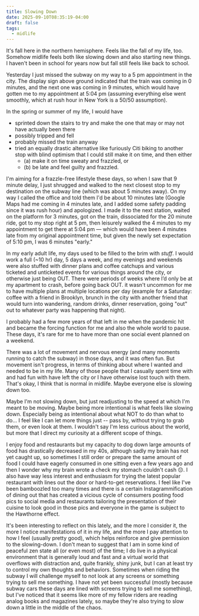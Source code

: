 ```yaml
---
title: Slowing Down
date: 2025-09-10T08:35:19-04:00
draft: false
tags:
  - midlife
---
```

It's fall here in the northern hemisphere. Feels like the fall of my life, too. Somehow midlife feels both like slowing down and also starting new things. I haven't been in school for years now but fall still feels like back to school.

Yesterday I just missed the subway on my way to a 5 pm appointment in the city. The display sign above ground indicated that the train was coming in 0 minutes, and the next one was coming in 9 minutes, which would have gotten me to my appointment at 5:04 pm (assuming everything else went smoothly, which at rush hour in New York is a 50/50 assumption). 

In the spring or summer of my life, I would have 
* sprinted down the stairs to try and make the one that may or may not have actually been there
* possibly tripped and fell
* probably missed the train anyway
* tried an equally drastic alternative like furiously Citi biking to another stop with blind optimism that I could still make it on time, and then either 
	* (a) make it on time sweaty and frazzled, or 
	* (b) be late and feel guilty and frazzled. 

I'm aiming for a frazzle-free lifestyle these days, so when I saw that 9 minute delay, I just shrugged and walked to the next closest stop to my destination on the subway line (which was about 5 minutes away). On my way I called the office and told them I'd be about 10 minutes late (Google Maps had me coming in 4 minutes late, and I added some safety padding since it was rush hour) and apologized. I made it to the next station, waited on the platform for 3 minutes, got on the train, dissociated for the 20 minute ride, got to my stop right at 5 pm, then leisurely walked the 4 minutes to my appointment to get there at 5:04 pm — which would have been 4 minutes late from my original appointment time, but given the newly set expectation of 5:10 pm, I was 6 minutes "early."

In my early adult life, my days used to be filled to the brim with *stuff*. I would work a full (~10 hr) day, 5 days a week, and my evenings and weekends were also stuffed with dinner plans and coffee catchups and various ticketed and unticketed events for various things around the city, or otherwise just being OUT. There were periods of weeks where I’d only be at my apartment to crash, before going back OUT. it wasn't uncommon for me to have multiple plans at multiple locations per day (example for a Saturday: coffee with a friend in Brooklyn, brunch in the city with another friend that would turn into wandering, random drinks, dinner reservation, going "out" out to whatever party was happening that night). 

I probably had a few more years of that left in me when the pandemic hit and became the forcing function for me and also the whole world to pause. These days, it's rare for me to have more than one social event planned on a weekend. 

There was a lot of movement and nervous energy (and many moments running to catch the subway) in those days, and it was often fun. But movement isn't progress, in terms of thinking about where I wanted and needed to be in my life. Many of those people that I casually spent time with and had fun with have left the city or I have otherwise lost touch with them. That's okay, I think that is normal in midlife. Maybe everyone else is slowing down too.

Maybe I'm not slowing down, but just readjusting to the speed at which I'm meant to be moving. Maybe being more intentional is what feels like slowing down. Especially being as intentional about what NOT to do than what to do... I feel like I can let more things just -- pass by, without trying to grab them, or even look at them. I wouldn't say I'm less curious about the world, but more that I direct my curiosity at a different scope of things. 

I enjoy food and restaurants but my capacity to dog down large amounts of food has drastically decreased in my 40s, although sadly my brain has not yet caught up, so sometimes I still order or prepare the same amount of food I could have eagerly consumed in one sitting even a few years ago and then I wonder why my brain wrote a check my stomach couldn't cash 😔. I also have way less interest and enthusiasm for trying the latest popular restaurant with lines out the door or hard-to-get reservations. I feel like I've been bamboozled too many times and there is a certain Instagrammification of dining out that has created a vicious cycle of consumers posting food pics to social media and restaurants tailoring the presentation of their cuisine to look good in those pics and everyone in the game is subject to the Hawthorne effect.

It's been interesting to reflect on this lately, and the more I consider it, the more I notice manifestations of it in my life, and the more I pay attention to how I feel (usually pretty good), which helps reinforce and give permission to the slowing-down. I don't mean to suggest that I am in some kind of peaceful zen state all (or even most) of the time; I do live in a physical environment that is generally loud and fast and a virtual world that overflows with distraction and, quite frankly, shiny junk, but I can at least try to control my own thoughts and behaviors. Sometimes when riding the subway I will challenge myself to not look at any screens or something trying to sell me something. I have not yet been successful (mostly because subway cars these days are lined with screens trying to sell me something), but I've noticed that it seems like more of my fellow riders are reading analog books and magazines lately, so maybe they're also trying to slow down a little in the middle of the chaos.